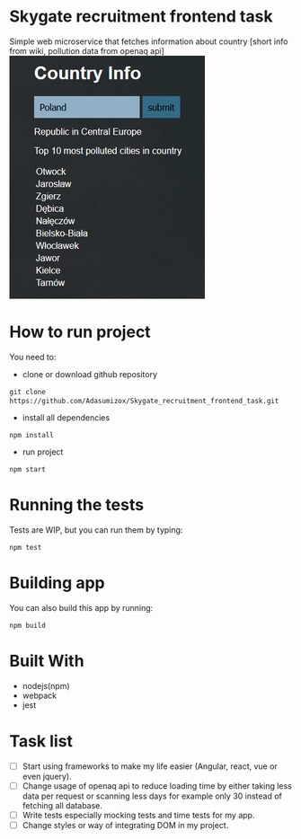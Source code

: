 # Skygate recruitment frontend task
Simple web microservice that fetches information about country [short info from wiki, pollution data from openaq api]
![screenshot](Project.png?raw=true)

# How to run project
You need to:
- clone or download github repository
```
git clone https://github.com/Adasumizox/Skygate_recruitment_frontend_task.git
```
- install all dependencies
``` 
npm install
```
- run project
```
npm start
```

# Running the tests
Tests are WIP, but you can run them by typing:
```
npm test
```

# Building app
You can also build this app by running:
```
npm build
```

# Built With
- nodejs(npm)
- webpack
- jest

# Task list
- [ ] Start using frameworks to make my life easier (Angular, react, vue or even jquery).
- [ ] Change usage of openaq api to reduce loading time by either taking less data per request or scanning less days for example only 30 instead of fetching all database.
- [ ] Write tests especially mocking tests and time tests for my app.
- [ ] Change styles or way of integrating DOM in my project.